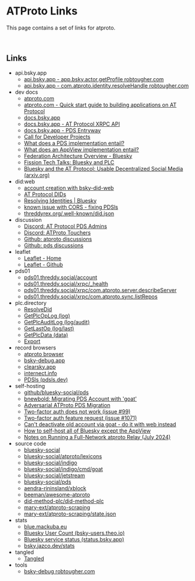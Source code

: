 # ATProto Links

This page contains a set of links for atproto.



&nbsp;

## Links

- api.bsky.app
  - [api.bsky.app - app.bsky.actor.getProfile robtougher.com](https://public.api.bsky.app/xrpc/app.bsky.actor.getProfile?actor=robtougher.com)
  - [api.bsky.app - com.atproto.identity.resolveHandle robtougher.com](https://public.api.bsky.app/xrpc/com.atproto.identity.resolveHandle?handle=robtougher.com)
- dev docs
  - [atproto.com](https://atproto.com/)
  - [atproto.com - Quick start guide to building applications on AT Protocol](https://atproto.com/guides/applications)
  - [docs.bsky.app](https://docs.bsky.app/docs/get-started)
  - [docs.bsky.app - AT Protocol XRPC API](https://docs.bsky.app/docs/api/at-protocol-xrpc-api)
  - [docs.bsky.app - PDS Entryway](https://docs.bsky.app/docs/advanced-guides/entryway)
  - [Call for Developer Projects](https://github.com/bluesky-social/atproto/discussions/3049)
  - [What does a PDS implementation entail?](https://github.com/bluesky-social/atproto/discussions/2350)
  - [What does an AppView implementation entail?](https://github.com/bluesky-social/atproto/discussions/2961)
  - [Federation Architecture Overview - Bluesky](https://bsky.social/about/blog/5-5-2023-federation-architecture)
  - [Fission Tech Talks: Bluesky and PLC](https://www.youtube.com/watch?v=m9AVUAUDC2A)
  - [Bluesky and the AT Protocol: Usable Decentralized Social Media (arxiv.org)](https://arxiv.org/pdf/2402.03239)
- did:web
  - [account creation with bsky-did-web](https://github.com/afternooncurry/bsky-did-web)
  - [AT Protocol DIDs](https://atproto.com/specs/did)
  - [Resolving Identities | Bluesky](https://docs.bsky.app/docs/advanced-guides/resolving-identities)
  - [known issue with CORS - fixing PDSls](https://github.com/notjuliet/pdsls/issues/5)
  - [threddyrex.org/.well-known/did.json](https://threddyrex.org/.well-known/did.json)
- discussion
  - [Discord: AT Protocol PDS Admins](https://discord.gg/h3B9ZjYm)
  - [Discord: ATProto Touchers](https://discord.gg/3srmDsHSZJ)
  - [Github: atproto discussions](https://github.com/bluesky-social/atproto/discussions)
  - [Github: pds discussions](https://github.com/bluesky-social/pds/discussions)
- leaflet
  - [Leaflet - Home](https://leaflet.pub/home)
  - [Leaflet - Github](https://github.com/hyperlink-academy/leaflet)
- pds01
  - [pds01.threddy.social/account](https://pds01.threddy.social/account)
  - [pds01.threddy.social/xrpc/_health](https://pds01.threddy.social/xrpc/_health)
  - [pds01.threddy.social/xrpc/com.atproto.server.describeServer](https://pds01.threddy.social/xrpc/com.atproto.server.describeServer)
  - [pds01.threddy.social/xrpc/com.atproto.sync.listRepos](https://pds01.threddy.social/xrpc/com.atproto.sync.listRepos)
- plc.directory
  - [ResolveDid](https://plc.directory/did:plc:watmxkxfjbwyxfuutganopfk)
  - [GetPlcOpLog (log)](https://plc.directory/did:plc:watmxkxfjbwyxfuutganopfk/log)
  - [GetPlcAuditLog (log/audit)](https://plc.directory/did:plc:watmxkxfjbwyxfuutganopfk/log/audit)
  - [GetLastOp (log/last)](https://plc.directory/did:plc:watmxkxfjbwyxfuutganopfk/log/last)
  - [GetPlcData (data)](https://plc.directory/did:plc:watmxkxfjbwyxfuutganopfk/data)
  - [Export](https://plc.directory/export?count=10&after=2024-12-08T20:33:04Z)
- record browsers
  - [atproto browser](https://atproto-browser.vercel.app/)
  - [bsky-debug.app](https://bsky-debug.app/)
  - [clearsky.app](https://clearsky.app/)
  - [internect.info](https://internect.info/)
  - [PDSls (pdsls.dev)](https://pdsls.dev/)
- self-hosting
  - [github/bluesky-social/pds](https://github.com/bluesky-social/pds)
  - [bnewbold: Migrating PDS Account with 'goat'](https://whtwnd.com/bnewbold.net/3l5ii332pf32u)
  - [Adversarial ATProto PDS Migration](https://www.da.vidbuchanan.co.uk/blog/adversarial-pds-migration.html)
  - [Two-factor auth does not work (issue #99)](https://github.com/bluesky-social/pds/issues/99)
  - [Two-factor auth feature request (issue #1071)](https://github.com/bluesky-social/social-app/issues/1071)
  - [Can't deactivate old account via goat - do it with web instead](https://github.com/bluesky-social/atproto/issues/3149)
  - [How to self-host all of Bluesky except the AppView](https://alice.bsky.sh/post/3laega7icmi2q)
  - [Notes on Running a Full-Network atproto Relay (July 2024)](https://whtwnd.com/bnewbold.net/entries/Notes%20on%20Running%20a%20Full-Network%20atproto%20Relay%20(July%202024))
- source code
  - [bluesky-social](https://github.com/bluesky-social/)
  - [bluesky-social/atproto/lexicons](https://github.com/bluesky-social/atproto/tree/main/lexicons)
  - [bluesky-social/indigo](https://github.com/bluesky-social/indigo/)
  - [bluesky-social/indigo/cmd/goat](https://github.com/bluesky-social/indigo/tree/main/cmd/goat)
  - [bluesky-social/jetstream](https://github.com/bluesky-social/jetstream)
  - [bluesky-social/pds](https://github.com/bluesky-social/pds)
  - [aendra-rininsland/xblock](https://github.com/aendra-rininsland/xblock)
  - [beeman/awesome-atproto](https://github.com/beeman/awesome-atproto)
  - [did-method-plc/did-method-plc](https://github.com/did-method-plc/did-method-plc)
  - [mary-ext/atproto-scraping](https://github.com/mary-ext/atproto-scraping)
  - [mary-ext/atproto-scraping/state.json](https://github.com/mary-ext/atproto-scraping/blob/trunk/state.json)
- stats
  - [blue.mackuba.eu](https://blue.mackuba.eu/)
  - [Bluesky User Count (bsky-users.theo.io)](https://bsky-users.theo.io/)
  - [Bluesky service status (status.bsky.app)](https://status.bsky.app/)
  - [bsky.jazco.dev/stats](https://bsky.jazco.dev/stats)
- tangled
  - [Tangled](https://tangled.sh)
- tools
  - [bsky-debug robtougher.com](https://bsky-debug.app/handle?handle=robtougher.com)





